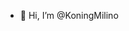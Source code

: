 - 👋 Hi, I’m @KoningMilino

<!---
KoningMilino/KoningMilino is a ✨ special ✨ repository because its `README.md` (this file) appears on your GitHub profile.
You can click the Preview link to take a look at your changes.
--->
